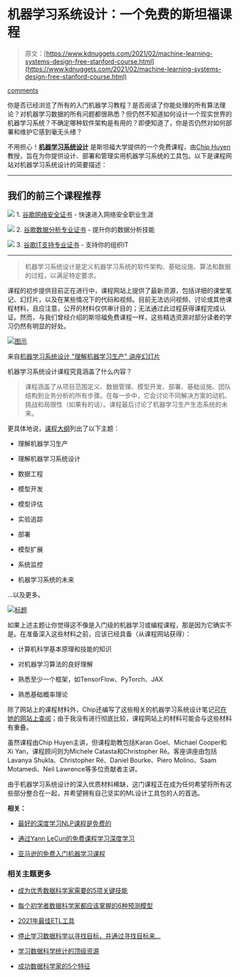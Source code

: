 # 机器学习系统设计：一个免费的斯坦福课程

> 原文：[https://www.kdnuggets.com/2021/02/machine-learning-systems-design-free-stanford-course.html](https://www.kdnuggets.com/2021/02/machine-learning-systems-design-free-stanford-course.html)

[comments](#comments)

你是否已经浏览了所有的入门机器学习教程？是否阅读了你能处理的所有算法理论？对机器学习数据的所有问题都很熟悉？但仍然不知道如何设计一个现实世界的机器学习系统？不确定哪种软件架构是有用的？即便知道了，你是否仍然对如何部署和维护它感到毫无头绪？

不用担心！**[机器学习系统设计](https://stanford-cs329s.github.io/index.html)** 是斯坦福大学提供的一个免费课程，由[Chip Huyen](https://huyenchip.com/)教授，旨在为你提供设计、部署和管理实用机器学习系统的工具包。以下是课程网站对机器学习系统设计的简要描述：

* * *

## 我们的前三个课程推荐

![](../Images/0244c01ba9267c002ef39d4907e0b8fb.png) 1\. [谷歌网络安全证书](https://www.kdnuggets.com/google-cybersecurity) - 快速进入网络安全职业生涯

![](../Images/e225c49c3c91745821c8c0368bf04711.png) 2\. [谷歌数据分析专业证书](https://www.kdnuggets.com/google-data-analytics) - 提升你的数据分析技能

![](../Images/0244c01ba9267c002ef39d4907e0b8fb.png) 3\. [谷歌IT支持专业证书](https://www.kdnuggets.com/google-itsupport) - 支持你的组织IT

* * *

> 机器学习系统设计是定义机器学习系统的软件架构、基础设施、算法和数据的过程，以满足特定要求。

课程的初步提供目前正在进行中，课程网站上提供了最新资源，包括详细的课堂笔记、幻灯片，以及在某些情况下的代码和视频。目前无法访问视频、讨论或其他课程材料，且应注意，公开的材料仅供审计目的；无法通过此过程获得课程完成认证。然而，与我们曾经介绍的斯坦福免费课程一样，这些精选资源对部分读者的学习仍然有明显的好处。

[![图示](../Images/193a9350c4675d5880e7b56da083af83.png)](https://stanford-cs329s.github.io/index.html)

来自[机器学习系统设计 "理解机器学习生产" 讲座幻灯片](https://docs.google.com/presentation/d/1XKBXoLW3ED3FcvDRK3jfQeIlLCK2QTnsoZeopR6ziRQ/edit?usp=sharing)

机器学习系统设计课程究竟涵盖了什么内容？

> 课程涵盖了从项目范围定义、数据管理、模型开发、部署、基础设施、团队结构到业务分析的所有步骤。在每一步中，它会讨论不同解决方案的动机、挑战和局限性（如果有的话）。课程最后讨论了机器学习生产生态系统的未来。

更具体地说，[课程大纲](https://stanford-cs329s.github.io/syllabus.html)列出了以下主题：

+   理解机器学习生产

+   理解机器学习系统设计

+   数据工程

+   模型开发

+   模型评估

+   实验追踪

+   部署

+   模型扩展

+   系统监控

+   机器学习系统的未来

…以及更多。

[![标题](../Images/df5c6757c3372c9c648b107e661dc54b.png)](https://stanford-cs329s.github.io/syllabus.html)

如果上述主题让你觉得这不像是入门级的机器学习或编程课程，那是因为它确实不是。在准备深入这些材料之前，应该已经具备（从课程网站获得）：

+   计算机科学基本原理和技能的知识

+   对机器学习算法的良好理解

+   熟悉至少一个框架，如TensorFlow、PyTorch、JAX

+   熟悉基础概率理论

除了网站上的课程材料外，Chip还编写了这些相关的机器学习系统设计笔记[可在她的网站上查阅](https://huyenchip.com/machine-learning-systems-design/toc.html)；由于我没有进行彻底比较，课程网站上的材料可能会与这些材料有重叠。

虽然课程由Chip Huyen主讲，但课程助教包括Karan Goel、Michael Cooper和Xi Yan，课程顾问则为Michele Catasta和Christopher Ré。客座讲座由包括Lavanya Shukla、Christopher Ré、Daniel Bourke、Piero Molino、Saam Motamedi、Neil Lawrence等多位贡献者主讲。

由于机器学习系统设计的深入优质材料稀缺，这门课程正在成为任何希望将所有这些部分整合在一起，并希望拥有自己坚实的ML设计工具包的人的首选。

**相关：**

+   [最好的深度学习NLP课程是免费的](/2020/05/best-nlp-deep-learning-course-free.html)

+   [通过Yann LeCun的免费课程学习深度学习](/2020/11/learn-deep-learning-free-course-yann-lecun.html)

+   [亚马逊的免费入门机器学习课程](/2020/10/machine-learning-free-course-amazon.html)

### 相关主题更多

+   [成为优秀数据科学家需要的5项关键技能](https://www.kdnuggets.com/2021/12/5-key-skills-needed-become-great-data-scientist.html)

+   [每个初学者数据科学家都应该掌握的6种预测模型](https://www.kdnuggets.com/2021/12/6-predictive-models-every-beginner-data-scientist-master.html)

+   [2021年最佳ETL工具](https://www.kdnuggets.com/2021/12/mozart-best-etl-tools-2021.html)

+   [停止学习数据科学以寻找目标，并通过寻找目标来…](https://www.kdnuggets.com/2021/12/stop-learning-data-science-find-purpose.html)

+   [学习数据科学统计的顶级资源](https://www.kdnuggets.com/2021/12/springboard-top-resources-learn-data-science-statistics.html)

+   [成功数据科学家的5个特征](https://www.kdnuggets.com/2021/12/5-characteristics-successful-data-scientist.html)
